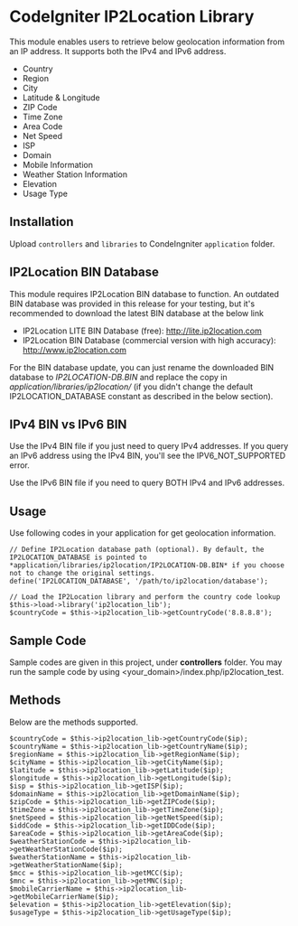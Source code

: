 CodeIgniter IP2Location Library
===============================

This module enables users to retrieve below geolocation information from an IP address. It supports both the IPv4 and IPv6 address.

* Country
* Region
* City
* Latitude & Longitude
* ZIP Code
* Time Zone
* Area Code
* Net Speed
* ISP
* Domain
* Mobile Information
* Weather Station Information
* Elevation
* Usage Type

  
Installation
------------
Upload `controllers` and `libraries` to CondeIngniter `application` folder.

IP2Location BIN Database
------------------------
This module requires IP2Location BIN database to function. An outdated BIN database was provided in this release for your testing, but it's recommended to download the latest BIN database at the below link
* IP2Location LITE BIN Database (free): http://lite.ip2location.com
* IP2Location BIN Database (commercial version with high accuracy): http://www.ip2location.com
  
For the BIN database update, you can just rename the downloaded BIN database to *IP2LOCATION-DB.BIN* and replace the copy in *application/libraries/ip2location/* (if you didn't change the default IP2LOCATION_DATABASE constant as described in the below section).
  
IPv4 BIN vs IPv6 BIN
------------------------
Use the IPv4 BIN file if you just need to query IPv4 addresses.
If you query an IPv6 address using the IPv4 BIN, you'll see the IPV6_NOT_SUPPORTED error.

Use the IPv6 BIN file if you need to query BOTH IPv4 and IPv6 addresses.
  
Usage
-----
Use following codes in your application for get geolocation information.

    // Define IP2Location database path (optional). By default, the IP2LOCATION_DATABASE is pointed to *application/libraries/ip2location/IP2LOCATION-DB.BIN* if you choose not to change the original settings.
    define('IP2LOCATION_DATABASE', '/path/to/ip2location/database');

	// Load the IP2Location library and perform the country code lookup
    $this->load->library('ip2location_lib');
    $countryCode = $this->ip2location_lib->getCountryCode('8.8.8.8');

Sample Code
-----------
Sample codes are given in this project, under **controllers** folder. You may run the sample code by using <your_domain>/index.php/ip2location_test.

Methods
-------
Below are the methods supported.

    $countryCode = $this->ip2location_lib->getCountryCode($ip);
    $countryName = $this->ip2location_lib->getCountryName($ip);
    $regionName = $this->ip2location_lib->getRegionName($ip);
    $cityName = $this->ip2location_lib->getCityName($ip);
    $latitude = $this->ip2location_lib->getLatitude($ip);
    $longitude = $this->ip2location_lib->getLongitude($ip);
    $isp = $this->ip2location_lib->getISP($ip);
    $domainName = $this->ip2location_lib->getDomainName($ip);
    $zipCode = $this->ip2location_lib->getZIPCode($ip);
    $timeZone = $this->ip2location_lib->getTimeZone($ip);
    $netSpeed = $this->ip2location_lib->getNetSpeed($ip);
    $iddCode = $this->ip2location_lib->getIDDCode($ip);
    $areaCode = $this->ip2location_lib->getAreaCode($ip);
    $weatherStationCode = $this->ip2location_lib->getWeatherStationCode($ip);
    $weatherStationName = $this->ip2location_lib->getWeatherStationName($ip);
    $mcc = $this->ip2location_lib->getMCC($ip);
    $mnc = $this->ip2location_lib->getMNC($ip);
    $mobileCarrierName = $this->ip2location_lib->getMobileCarrierName($ip);
    $elevation = $this->ip2location_lib->getElevation($ip);
    $usageType = $this->ip2location_lib->getUsageType($ip);
    
